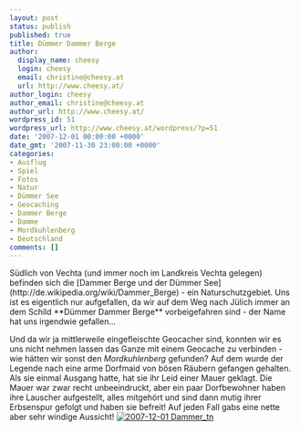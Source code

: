 ```yaml
---
layout: post
status: publish
published: true
title: Dümmer Dammer Berge
author:
  display_name: cheesy
  login: cheesy
  email: christine@cheesy.at
  url: http://www.cheesy.at/
author_login: cheesy
author_email: christine@cheesy.at
author_url: http://www.cheesy.at/
wordpress_id: 51
wordpress_url: http://www.cheesy.at/wordpress/?p=51
date: '2007-12-01 00:00:00 +0000'
date_gmt: '2007-11-30 23:00:00 +0000'
categories:
- Ausflug
- Spiel
- Fotos
- Natur
- Dümmer See
- Geocaching
- Dammer Berge
- Damme
- Mordkuhlenberg
- Deutschland
comments: []
---
```

<!--:de--><!-- 4275-->Südlich von Vechta (und immer noch im Landkreis Vechta gelegen) befinden sich die [Dammer Berge und der Dümmer See](http://de.wikipedia.org/wiki/Dammer_Berge) - ein Naturschutzgebiet. Uns ist es eigentlich nur aufgefallen, da wir auf dem Weg nach Jülich immer an dem Schild **Dümmer Dammer Berge** vorbeigefahren sind - der Name hat uns irgendwie gefallen...
Und da wir ja mittlerweile eingefleischte Geocacher sind, konnten wir es uns nicht nehmen lassen das Ganze mit einem Geocache zu verbinden - wie hätten wir sonst den _Mordkuhlenberg_ gefunden? Auf dem wurde der Legende nach eine arme Dorfmaid von bösen Räubern gefangen gehalten. Als sie einmal Ausgang hatte, hat sie ihr Leid einer Mauer geklagt. Die Mauer war zwar recht unbeeindruckt, aber ein paar Dorfbewohner haben ihre Lauscher aufgestellt, alles mitgehört und sind dann mutig ihrer Erbsenspur gefolgt und haben sie befreit!
Auf jeden Fall gabs eine nette aber sehr windige Aussicht!
[![](http://www.cheesy.at/wp-content/uploads/2007/12/duemmer-dammer-berge/2007-12-01-Dammer_tn.jpg "2007-12-01 Dammer\_tn")](http://www.cheesy.at/photos/spiele/geocaching/x2007/duemmer-dammer-berge/)
<!--:-->
